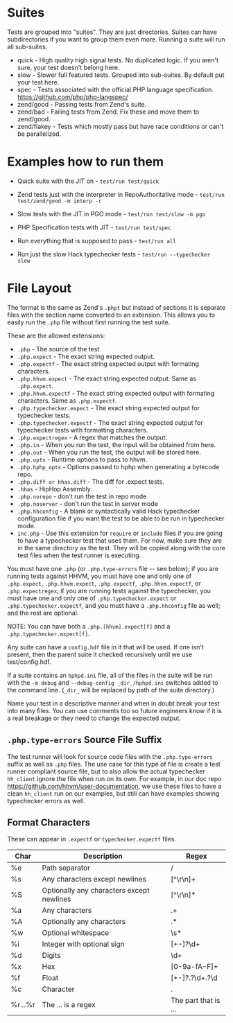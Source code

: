 # Suites

Tests are grouped into "suites". They are just directories. Suites can have
subdirectories if you want to group them even more. Running a suite will run
all sub-suites.

* quick - High quality high signal tests. No duplicated logic. If you aren't
  sure, your test doesn't belong here.
* slow - Slower full featured tests. Grouped into sub-suites. By default put
  your test here.
* spec - Tests associated with the official PHP language specification.
  https://github.com/php/php-langspec/
* zend/good - Passing tests from Zend's suite.
* zend/bad - Failing tests from Zend. Fix these and move them to zend/good.
* zend/flakey - Tests which mostly pass but have race conditions or can't be
  parallelized.

# Examples how to run them

* Quick suite with the JIT on -
`test/run test/quick`

* Zend tests just with the interpreter in RepoAuthoritative mode -
`test/run test/zend/good -m interp -r`

* Slow tests with the JIT in PGO mode -
`test/run test/slow -m pgo`

* PHP Specification tests with JIT -
`test/run test/spec`

* Run everything that is supposed to pass -
`test/run all`

* Run just the slow Hack typechecker tests -
`test/run --typechecker slow`

# File Layout

The format is the same as Zend's `.phpt` but instead of sections it is
separate files with the section name converted to an extension. This allows
you to easily run the `.php` file without first running the test suite.

These are the allowed extensions:

* `.php` - The source of the test.
* `.php.expect` - The exact string expected output.
* `.php.expectf` - The exact string expected output with formating characters.
* `.php.hhvm.expect` - The exact string expected output. Same as `.php.expect`.
* `.php.hhvm.expectf` - The exact string expected output with formating characters. Same as `.php.expectf`.
* `.php.typechecker.expect` - The exact string expected output for typechecker tests.
* `.php.typechecker.expectf` - The exact string expected output for typechecker tests with formatting characters.
* `.php.expectregex` - A regex that matches the output.
* `.php.in` - When you run the test, the input will be obtained from here.
* `.php.out` - When you run the test, the output will be stored here.
* `.php.opts` - Runtime options to pass to hhvm.
* `.php.hphp_opts` - Options passed to hphp when generating a bytecode repo.
* `.php.diff or hhas.diff` - The diff for .expect tests.
* `.hhas` - HipHop Assembly.
* `.php.norepo` - don't run the test in repo mode
* `.php.noserver` - don't run the test in server mode
* `.php.hhconfig` - A blank or syntactically valid Hack typechecker configuration file if you want the test to be able to be run in typechecker mode.
* `inc.php` - Use this extension for `require` or `include` files if you are going to have a typechecker test that uses them. For now, make sure they are in the same directory as the test. They will be copied along with the core test files when the test runner is executing.

You must have one `.php` (or `.php.type-errors` file -- see below); if you are
running tests against HHVM, you must have one and only one of `.php.expect`,
`.php.hhvm.expect`, `.php.expectf`, `.php.hhvm.expectf`, or
`.php.expectregex`; if you are running tests against the  typechecker, you
must have one and only one of `.php.typechecker.expect` or
`.php.typechecker.expectf`, and you must have a `.php.hhconfig` file as well;
and the rest are optional.

NOTE: You can have both a `.php.[hhvm].expect[f]` and a 
`.php.typechecker.expect[f]`.

Any suite can have a `config.hdf` file in it that will be used. If one isn't
present, then the parent suite it checked recursively until we use
test/config.hdf.

If a suite contains an `hphpd.ini` file, all of the files in the suite will be
run with the `-m debug` and `--debug-config _dir_/hphpd.ini` switches added to
the command line. (`_dir_` will be replaced by path of the suite directory.)

Name your test in a descriptive manner and when in doubt break your test into
many files. You can use comments too so future engineers know if it is a real
breakage or they need to change the expected output.

## `.php.type-errors` Source File Suffix

The test runner will look for source code files with the `.php.type-errors`
suffix as well as `.php` files. The use case for this type of file is create a
test runner compliant source file, but to also allow the actual typechecker
`hh_client` ignore the file when run on its own. For example, in our doc repo
https://github.com/hhvm/user-documentation, we use these files to have a clean
`hh_client` run on our examples, but still can have examples showing
typechecker errors as well.

## Format Characters

These can appear in `.expectf` or `typechecker.expectf` files.

| Char    | Description                                | Regex
|---------|--------------------------------------------|-------
| %e      | Path separator                             | \/
| %s      | Any characters except newlines             | [^\r\n]+
| %S      | Optionally any characters except newlines  | [^\r\n]*
| %a      | Any characters                             | .+
| %A      | Optionally any characters                  | .*
| %w      | Optional whitespace                        | \s*
| %i      | Integer with optional sign                 | [+-]?\d+
| %d      | Digits                                     | \d+
| %x      | Hex                                        | [0-9a-fA-F]+
| %f      | Float                                      | [+-]?\.?\d+\.?\d|(?:[Ee][+-]?\d+)?
| %c      | Character                                  | .
| %r...%r | The ... is a regex                         | The part that is ...
